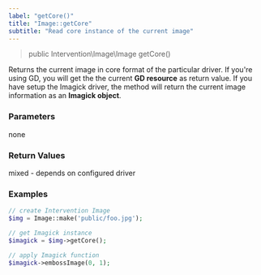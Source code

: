 ```yaml
---
label: "getCore()"
title: "Image::getCore"
subtitle: "Read core instance of the current image"
---
```


> public Intervention\Image\Image getCore()

Returns the current image in core format of the particular driver. If you're using GD, you will get the the current **GD resource** as return value. If you have setup the Imagick driver, the method will return the current image information as an **Imagick object**.

### Parameters

none

### Return Values

mixed - depends on configured driver

### Examples

```php
// create Intervention Image
$img = Image::make('public/foo.jpg');

// get Imagick instance
$imagick = $img->getCore();

// apply Imagick function
$imagick->embossImage(0, 1);
```
